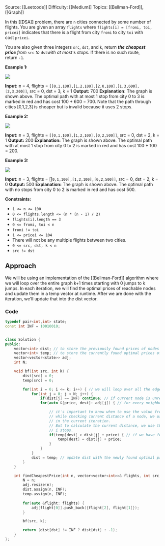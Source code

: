 Source: [[Leetcode]]
Difficulty: [[Medium]]
Topics: [[Bellman-Ford]], [[Graph]]

In this [[DSA]] problem, there are `n` cities connected by some number of flights. You are given an array `flights` where `flights[i] = [fromi, toi, pricei]` indicates that there is a flight from city `fromi` to city `toi` with cost `pricei`.

You are also given three integers `src`, `dst`, and `k`, return _**the cheapest price** from_ `src` _to_ `dst`_with at most_ `k` _stops._ If there is no such route, return `-1`.

**Example 1:**

![](https://assets.leetcode.com/uploads/2022/03/18/cheapest-flights-within-k-stops-3drawio.png)

**Input:** n = 4, flights = `[[0,1,100],[1,2,100],[2,0,100],[1,3,600],[2,3,200]]`, src = 0, dst = 3, k = 1
**Output:** 700
**Explanation:**
The graph is shown above.
The optimal path with at most 1 stop from city 0 to 3 is marked in red and has cost 100 + 600 = 700.
Note that the path through cities [0,1,2,3] is cheaper but is invalid because it uses 2 stops.

**Example 2:**

![](https://assets.leetcode.com/uploads/2022/03/18/cheapest-flights-within-k-stops-1drawio.png)

**Input:** n = 3, flights = `[[0,1,100],[1,2,100],[0,2,500]]`, src = 0, dst = 2, k = 1
**Output:** 200
**Explanation:**
The graph is shown above.
The optimal path with at most 1 stop from city 0 to 2 is marked in red and has cost 100 + 100 = 200.

**Example 3:**

![](https://assets.leetcode.com/uploads/2022/03/18/cheapest-flights-within-k-stops-2drawio.png)

**Input:** n = 3, flights = [[`0,1,100],[1,2,100],[0,2,500]]`, src = 0, dst = 2, k = 0
**Output:** 500
**Explanation:**
The graph is shown above.
The optimal path with no stops from city 0 to 2 is marked in red and has cost 500.

**Constraints:**

- `1 <= n <= 100`
- `0 <= flights.length <= (n * (n - 1) / 2)`
- `flights[i].length == 3`
- `0 <= fromi, toi < n`
- `fromi != toi`
- `1 <= pricei <= 104`
- There will not be any multiple flights between two cities.
- `0 <= src, dst, k < n`
- `src != dst`

## Approach 
We will be using an implementation of the [[Bellman-Ford]] algorithm where we will loop over the entire graph k+1 times starting with 0 jumps to k jumps. In each iteration, we will find the optimal prices of reachable nodes and update them in a temp vector at runtime. After we are done with the iteration, we'll update that into the dist vector.

### Code 
```cpp
typedef pair<int,int> state;
const int INF = 10010010;


class Solution {
public:    
    vector<int> dist; // to store the previously found prices of nodes
    vector<int> temp; // to store the currently found optimal prices of nodes
    vector<vector<state>> adj; 
    int N;

    void bf(int src, int k) {
        dist[src] = 0;
        temp[src] = 0;

        for(int i = 0; i <= k; i++) { // we will loop over all the edges in the graph k+1 times (meaning 0 to k stops)
            for(int j = 0; j < N; j++) {
                if(dist[j] == INF) continue; // if current node is unreachable right now, don't explore it
                for(auto &[price, dest]: adj[j]) { // for every neighbour of current node

                    // it's important to know when to use the value from which array here.
                    // while checking current distance of a node, we use temp as we don't want to overwrite previously found optimal distances
                    // in the current iteration. 
                    // But to calculate the current distance, we use the dist array as that is the price we have found of the jth element with 
                    // i stops.
                    if(temp[dest] > dist[j] + price) { // if we have found a better path than before
                        temp[dest] = dist[j] + price;
                    }
                }
            }
            dist = temp; // update dist with the newly found optimal prices
        }
    }

    int findCheapestPrice(int n, vector<vector<int>>& flights, int src, int dst, int k) {
        N = n;
        adj.resize(n);
        dist.assign(n, INF);
        temp.assign(n, INF);
        
        for(auto &flight: flights) {
            adj[flight[0]].push_back({flight[2], flight[1]});
        }

        bf(src, k);

        return (dist[dst] != INF ? dist[dst] : -1);
    }
};
```